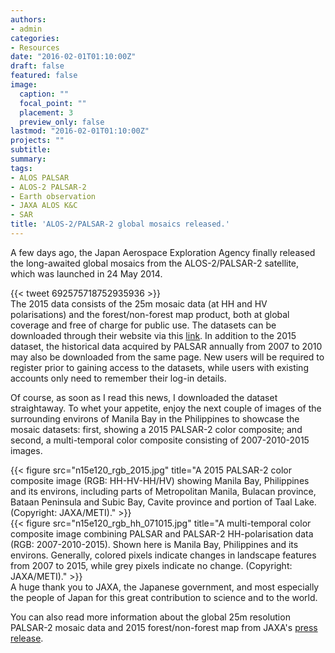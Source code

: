 ```yaml
---
authors:
- admin
categories:
- Resources
date: "2016-02-01T01:10:00Z"
draft: false
featured: false
image:
  caption: ""
  focal_point: ""
  placement: 3
  preview_only: false
lastmod: "2016-02-01T01:10:00Z"
projects: ""
subtitle:
summary:
tags:
- ALOS PALSAR
- ALOS-2 PALSAR-2
- Earth observation
- JAXA ALOS K&C
- SAR
title: 'ALOS-2/PALSAR-2 global mosaics released.'
---
```

A few days ago, the Japan Aerospace Exploration Agency finally released the long-awaited global mosaics from the ALOS-2/PALSAR-2 satellite, which was launched in 24 May 2014.

{{< tweet 692575718752935936 >}}
<br/>
The 2015 data consists of the 25m mosaic data (at HH and HV polarisations) and the forest/non-forest map product, both at global coverage and free of charge for public use. The datasets can be downloaded through their website via this [link](http://www.eorc.jaxa.jp/ALOS/en/palsar_fnf/data/index.htm). In addition to the 2015 dataset, the historical data acquired by PALSAR annually from 2007 to 2010 may also be downloaded from the same page. New users will be required to register prior to gaining access to the datasets, while users with existing accounts only need to remember their log-in details.

Of course, as soon as I read this news, I downloaded the dataset straightaway. To whet your appetite, enjoy the next couple of images of the surrounding environs of Manila Bay in the Philippines to showcase the mosaic datasets: first, showing a 2015 PALSAR-2 color composite; and second, a multi-temporal color composite consisting of 2007-2010-2015 images.

{{< figure src="n15e120_rgb_2015.jpg" title="A 2015 PALSAR-2 color composite image (RGB: HH-HV-HH/HV) showing Manila Bay, Philippines and its environs, including parts of Metropolitan Manila, Bulacan province, Bataan Peninsula and Subic Bay, Cavite province and portion of Taal Lake. (Copyright: JAXA/METI)." >}}
<br/>
{{< figure src="n15e120_rgb_hh_071015.jpg" title="A multi-temporal color composite image combining PALSAR and PALSAR-2 HH-polarisation data (RGB: 2007-2010-2015). Shown here is Manila Bay, Philippines and its environs. Generally, colored pixels indicate changes in landscape features from 2007 to 2015, while grey pixels indicate no change. (Copyright: JAXA/METI)." >}}
<br/>
A huge thank you to JAXA, the Japanese government, and most especially the people of Japan for this great contribution to science and to the world.

You can also read more information about the global 25m resolution PALSAR-2 mosaic data and 2015 forest/non-forest map from JAXA's [press release](http://global.jaxa.jp/press/2016/01/20160128_daichi2.html).